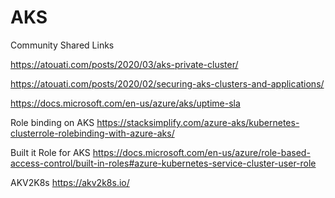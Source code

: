 # AKS

Community Shared Links

https://atouati.com/posts/2020/03/aks-private-cluster/

https://atouati.com/posts/2020/02/securing-aks-clusters-and-applications/

https://docs.microsoft.com/en-us/azure/aks/uptime-sla

Role binding on AKS
https://stacksimplify.com/azure-aks/kubernetes-clusterrole-rolebinding-with-azure-aks/

Built it Role for AKS
https://docs.microsoft.com/en-us/azure/role-based-access-control/built-in-roles#azure-kubernetes-service-cluster-user-role

AKV2K8s
https://akv2k8s.io/
